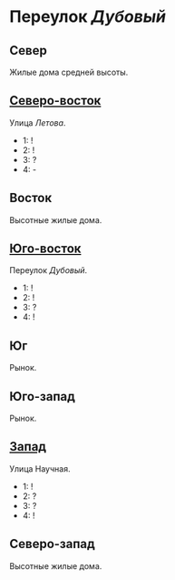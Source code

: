 # Переулок *Дубовый*

## Север

Жилые дома средней высоты.

## [Северо-восток](./587087.md)

Улица *Летова*.

* 1:    !
* 2:    !
* 3:    ?
* 4:    -

## Восток

Высотные жилые дома.

## [Юго-восток](./590095.md)

Переулок *Дубовый*.

* 1:    !
* 2:    !
* 3:    ?
* 4:    !

## Юг

Рынок.

## Юго-запад

Рынок.

## [Запад](./580090.md)

Улица Научная.

* 1:    !
* 2:    ?
* 3:    ?
* 4:    !

## Северо-запад

Высотные жилые дома.
